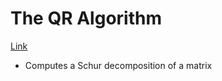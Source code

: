 # The QR Algorithm
[Link](https://people.inf.ethz.ch/arbenz/ewp/Lnotes/chapter4.pdf)
- Computes a Schur decomposition of a matrix